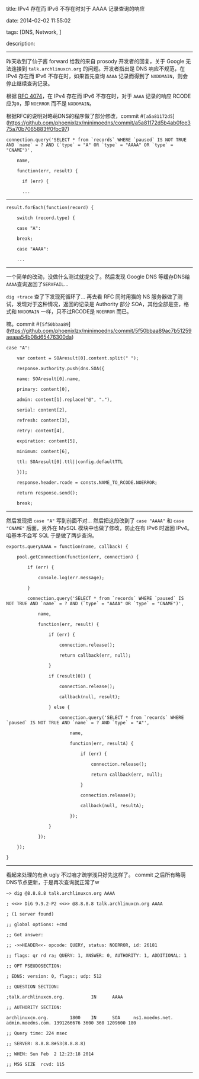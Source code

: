 title: IPv4 存在而 IPv6 不存在时对于 AAAA 记录查询的响应

date: 2014-02-02 11:55:02

tags: [DNS, Network, ]

description: 

---
昨天收到了仙子酱 forward 给我的来自 prosody 开发者的回复，关于 Google 无法连接到 `talk.archlinuxcn.org` 的问题。开发者指出是 DNS 响应不规范，在 IPv4 存在而 IPv6 不存在时，如果首先查询 `AAAA` 记录而得到了 `NXDOMAIN`，则会停止继续查询记录。

根据 [RFC 4074](http://www.ietf.org/rfc/rfc4074.txt)，在 IPv4 存在而 IPv6 不存在时，对于 `AAAA` 记录的响应 RCODE 应为`0`，即 `NOERROR` 而不是 `NXDOMAIN`。

根据RFC的说明对略萌DNS的程序做了部分修改，commit #`[a5a81172d5`](https://github.com/phoenixlzx/minimoedns/commit/a5a81172d5b4ab0fee375a70b7065883ff0fbc97)
    
    
    connection.query('SELECT * from `records` WHERE `paused` IS NOT TRUE AND `name` = ? AND (`type` = "A" OR `type` = "AAAA" OR `type` = "CNAME")',
    
        name,
    
        function(err, result) {
    
          if (err) { 
    
    	  ...  
  
---  
      
    
    result.forEach(function(record) {
    
        switch (record.type) {
    
    	case "A": 
    
    	break;
    
    	case "AAAA":
    
    	...  
  
---  
  
一个简单的改动，没做什么测试就提交了。然后发现 Google DNS 等缓存DNS给`AAAA`查询返回了`SERVFAIL`…

`dig +trace` 查了下发现死循环了… 再去看 RFC 同时用猫的 NS 服务器做了测试，发现对于这种情况，返回的记录是 Authority 部分 SOA，其他全部是空，格式和 `NXDOMAIN` 一样，只不过RCODE是 `NOERROR` 而已。

嘛。commit #`[5f50bbaa89`](https://github.com/phoenixlzx/minimoedns/commit/5f50bbaa89ac7b51259aeaaa54b08d65476300da)
    
    
    case "A":
    
        var content = SOAresult[0].content.split(" ");
    
        response.authority.push(dns.SOA({
    
    	name: SOAresult[0].name,
    
    	primary: content[0],
    
    	admin: content[1].replace("@", "."),
    
    	serial: content[2],
    
    	refresh: content[3],
    
    	retry: content[4],
    
    	expiration: content[5],
    
    	minimum: content[6],
    
    	ttl: SOAresult[0].ttl||config.defaultTTL
    
        }));
    
        response.header.rcode = consts.NAME_TO_RCODE.NOERROR;
    
        return response.send();
    
        break;  
  
---  
  
然后发现把 `case "A"` 写到前面不对… 然后把这段改到了 `case "AAAA"` 和 `case "CNAME"` 后面，另外在 MySQL 模块中也做了修改，防止在有 IPv6 时返回 IPv4。咱基本不会写 SQL 于是做了两步查询。
    
    
    exports.queryAAAA = function(name, callback) {
    
        pool.getConnection(function(err, connection) {
    
            if (err) {
    
                console.log(err.message);
    
            }
    
            connection.query('SELECT * from `records` WHERE `paused` IS NOT TRUE AND `name` = ? AND (`type` = "AAAA" OR `type` = "CNAME")',
    
                name,
    
                function(err, result) {
    
                    if (err) {
    
                        connection.release();
    
                        return callback(err, null);
    
                    }
    
                    if (result[0]) {
    
                        connection.release();
    
                        callback(null, result);
    
                    } else {
    
                        connection.query('SELECT * from `records` WHERE `paused` IS NOT TRUE AND `name` = ? AND `type` = "A"',
    
                            name,
    
                            function(err, resultA) {
    
                                if (err) {
    
                                    connection.release();
    
                                    return callback(err, null);
    
                                }
    
                                connection.release();
    
                                callback(null, resultA);
    
                            });
    
                    }
    
                });
    
        });
    
    }  
  
---  
  
看起来处理的有点 ugly 不过咱才疏学浅只好先这样了。 commit 之后所有略萌DNS节点更新，于是再次查询就正常了w
    
    
    ~> dig @8.8.8.8 talk.archlinuxcn.org AAAA
    
    ; <<>> DiG 9.9.2-P2 <<>> @8.8.8.8 talk.archlinuxcn.org AAAA
    
    ; (1 server found)
    
    ;; global options: +cmd
    
    ;; Got answer:
    
    ;; ->>HEADER<<- opcode: QUERY, status: NOERROR, id: 26181
    
    ;; flags: qr rd ra; QUERY: 1, ANSWER: 0, AUTHORITY: 1, ADDITIONAL: 1
    
    ;; OPT PSEUDOSECTION:
    
    ; EDNS: version: 0, flags:; udp: 512
    
    ;; QUESTION SECTION:
    
    ;talk.archlinuxcn.org.          IN      AAAA
    
    ;; AUTHORITY SECTION:
    
    archlinuxcn.org.        1800    IN      SOA     ns1.moedns.net. admin.moedns.com. 1391266676 3600 360 1209600 180
    
    ;; Query time: 224 msec
    
    ;; SERVER: 8.8.8.8#53(8.8.8.8)
    
    ;; WHEN: Sun Feb  2 12:23:18 2014
    
    ;; MSG SIZE  rcvd: 115  
  
---
